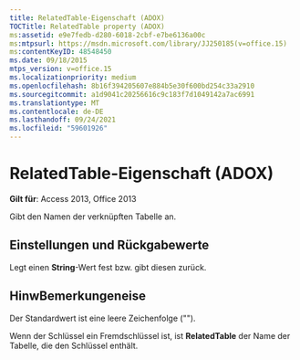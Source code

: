 ```yaml
---
title: RelatedTable-Eigenschaft (ADOX)
TOCTitle: RelatedTable property (ADOX)
ms:assetid: e9e7fedb-d280-6018-2cbf-e7be6136a00c
ms:mtpsurl: https://msdn.microsoft.com/library/JJ250185(v=office.15)
ms:contentKeyID: 48548450
ms.date: 09/18/2015
mtps_version: v=office.15
ms.localizationpriority: medium
ms.openlocfilehash: 8b16f394205607e884b5e30f600bd254c33a2910
ms.sourcegitcommit: a1d9041c20256616c9c183f7d1049142a7ac6991
ms.translationtype: MT
ms.contentlocale: de-DE
ms.lasthandoff: 09/24/2021
ms.locfileid: "59601926"
---
```

# <a name="relatedtable-property-adox"></a>RelatedTable-Eigenschaft (ADOX)


**Gilt für**: Access 2013, Office 2013

Gibt den Namen der verknüpften Tabelle an.

## <a name="settings-and-return-values"></a>Einstellungen und Rückgabewerte

Legt einen **String**-Wert fest bzw. gibt diesen zurück.

## <a name="remarks"></a>HinwBemerkungeneise

Der Standardwert ist eine leere Zeichenfolge ("").

Wenn der Schlüssel ein Fremdschlüssel ist, ist **RelatedTable** der Name der Tabelle, die den Schlüssel enthält.

